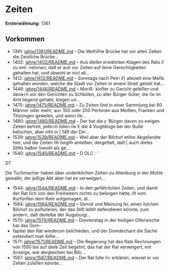 # Zeiten

**Ersterwähnung:** 1361

## Vorkommen
- 1361: [jahre/1361/README.md](../jahre/1361/README.md) – Die Wethiſhe Brücke hat vor alten Zeiten die
Zeiziſche Brücke...
- 1402: [jahre/1402/README.md](../jahre/1402/README.md) – Aus dieſen erwähnten Klagen des Rats iſ zu ent-
nehmen, daß er auh vor Zeiten auf ſeine Gerechtigkeiten
gehalten hat, und obwohl er nict all...
- 1412: [jahre/1412/README.md](../jahre/1412/README.md) – Sonntags nach Petri iſ} allezeit eine Meſſe gehalten
worden, welche die Stadt vor Zeiten in einem Streit
gelobt hat...
- 1446: [jahre/1446/README.md](../jahre/1446/README.md) – Moriß-
kloſter zu Gericht geſeſſen und dana<h vor den Gerichten
zu Schkölen, zu aller Bürger Güter, die ſie im Amt
liegend gehabt, klagen un...
- 1475: [jahre/1475/README.md](../jahre/1475/README.md) – Zu Zeiten ſind in einer Sammlung bei
60 Männer oder mehr, au< 100 oder 200 Perſonen aus
Meißen, Franken und Thüringen geweſen, und wenn ſie...
- 1480: [jahre/1480/README.md](../jahre/1480/README.md) – Der hat die
y ‘Bürger davon zu ewigen Zeiten befreit, jedo<h ſollen ſie
E die 4 Voigtdinge bei der Buße beſuchen, aber niht in |
149 der Din...
- 1539: [jahre/1539/README.md](../jahre/1539/README.md) – Weil aber der Biſchof etlihe Abgeſandte
hier, und die Zeiten ſih ſorglih anließen, dergeſtalt, daß |
auch dieſes Stifts halber ſowohl als ge...
- 1540: [jahre/1540/README.md](../jahre/1540/README.md) – D OLC : '


DT

Die Tuchmacher haben über undenklichen Zeiten zu
Altenburg in der Mühle gewalkt, der jeßige Abt aber
hat es verweigert...
- 1544: [jahre/1544/README.md](../jahre/1544/README.md) – In den gefährlichen Zeiten, und damit der Rat ſich
von den Freiheitern nichts zu beſorgen hätte, iſt vom
Kurfürſten dem Rate aufgetragen, di...
- 1564: [jahre/1564/README.md](../jahre/1564/README.md) – Gemüt und Meinung ſei, einen ſolchen
Biſchof zu poſtulieren, der das Stiſt ſelbſt defendieren
könnte, zum andern, daß derſelbe der Augsburgi...
- 1570: [jahre/1570/README.md](../jahre/1570/README.md) – Donnerstag in der heiligen Oſterwoche hat das Dom-
- fapitel den Rat wiederum beſchieden, und der Domdechant
die Sache extendiert man ſollte...
- 1571: [jahre/1571/README.md](../jahre/1571/README.md) – Die Regierung hat des Rats Rechnungen von 1550
bis auf dieſe Zeit begehrt, das hat der Rat verweigert,
mit Anzeige, wie dergleichen bei Biſc...
- 1587: [jahre/1587/README.md](../jahre/1587/README.md) – Der Rat ſolle ſi< erklären,
wieviel er vor Zeiten zulaſſen könnte...
